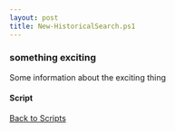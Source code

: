 ```yaml
---
layout: post
title: New-HistoricalSearch.ps1
---
```


### something exciting

Some information about the exciting thing

#### Script

<script src="https://gist-it.appspot.com/github.com/BanterBoy/scripts-blog/blob/master/PowerShell/scripts/Exchange/New-HistoricalSearch.ps1" crossorigin="anonymous"></script>

<a href="/menu/_pages/scripts.html">Back to Scripts</a>
